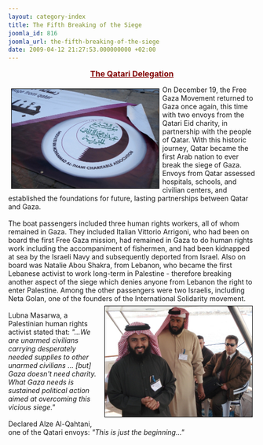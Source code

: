 ```yaml
---
layout: category-index
title: The Fifth Breaking of the Siege
joomla_id: 816
joomla_url: the-fifth-breaking-of-the-siege
date: 2009-04-12 21:27:53.000000000 +02:00
---
```

<p style="text-align: center;"><span style="font-size: 12pt; color: #800000;"><strong><span style="text-decoration: underline;">The Qatari Delegation</span></strong></span></p>
<p><img style="border: thin solid #000000; margin: 6px; float: left;" title="Eid Charity of Qatar" alt="Eid Charity of Qatar" src="/images/stories/photos/eid charity delegation dec 08 qataris 2.jpg" width="300" height="202" />On December 19, the Free Gaza Movement returned to Gaza once again, this time with two envoys from the Qatari Eid charity, in partnership with the people of Qatar. With this historic journey, Qatar became the first Arab nation to ever break the siege of Gaza. Envoys from Qatar assessed hospitals, schools, and civilian centers, and established the foundations for future, lasting partnerships between Qatar and Gaza. <br /><br />The boat passengers included three human rights workers, all of whom remained in Gaza. They included Italian Vittorio Arrigoni, who had been on board the first Free Gaza mission, had remained in Gaza to do human rights work including the accompaniment of fishermen, and had been kidnapped at sea by the Israeli Navy and subsequently deported from Israel. Also on board was Natalie Abou Shakra, from Lebanon, who became the first Lebanese activist to work long-term in Palestine - therefore breaking another aspect of the siege which denies anyone from Lebanon the right to enter Palestine. Among the other passengers were two Israelis, including Neta Golan, one of the founders of the International Solidarity movement.<br /><img style="border: thin solid #000000; margin: 6px; float: right;" title="Qatari envoy, Alze Al-Qahtani" alt="Qatari envoy, Alze Al-Qahtani" src="/images/stories/photos/eid charity delegation dec 08 qataris 4.jpg" width="300" height="225" /><br />Lubna Masarwa, a Palestinian human rights activist stated that: <em>"...We are unarmed civilians carrying desperately needed supplies to other unarmed civilians ... [but] Gaza doesn't need charity. What Gaza needs is sustained political action aimed at overcoming this vicious siege."</em><br /><br />Declared Alze Al-Qahtani, one of the Qatari envoys: <em>"This is just the beginning..."</em></p>
